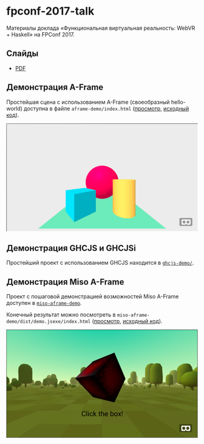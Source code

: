 # fpconf-2017-talk

Материалы доклада «Функциональная виртуальная реальность: WebVR + Haskell»
на FPConf 2017.

## Слайды

- [PDF](/slides/slides.pdf)

## Демонстрация A-Frame

Простейшая сцена с использованием A-Frame (своеобразный hello-world)
доступна в файле `aframe-demo/index.html` 
([просмотр][aframe-demo-view], [исходный код][aframe-demo-src]).

[![Демо A-Frame.](/images/aframe-demo-screenshot.png)][aframe-demo-view]

[aframe-demo-view]: https://fizruk.github.io/fpconf-2017-talk/aframe-demo/index.html
[aframe-demo-src]:  /aframe-demo/index.html

## Демонстрация GHCJS и GHCJSi

Простейший проект с использованием GHCJS
находится в [`ghcjs-demo/`](/ghcjs-demo).

## Демонстрация Miso A-Frame

Проект с пошаговой демонстрацией возможностей
Miso A-Frame доступен в [`miso-aframe-demo`](/miso-aframe-demo).

Конечный результат можно посмотреть в
`miso-aframe-demo/dist/demo.jsexe/index.html`
([просмотр][miso-aframe-demo-view], [исходный код][miso-aframe-demo-src]).

[![Демо Miso + A-Frame.](/images/miso-aframe-demo-screenshot.png)][miso-aframe-demo-view]

[miso-aframe-demo-view]: https://fizruk.github.io/fpconf-2017-talk/miso-aframe-demo/dist/demo.jsexe/index.html
[miso-aframe-demo-src]:  /miso-aframe-demo/dist/demo.jsexe/index.html
